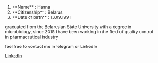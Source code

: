 <ol>
  <li> **Name** : Hanna </li>
  <li> **Citizenship** : Belarus </li>
  <li> **Date of birth** : 13.09.1991 </li>
  </ol>
  <p>graduated from the Belarusian State University with a degree in microbiology, since 2015 I have been working in the field of quality control in pharmaceutical industry</p>
  <p>feel free to contact me in telegram or LinkedIn </p>
  <a href = "//https://www.linkedin.com/in/anna-nagornaya-a1b930107/">LinkedIn</a>
